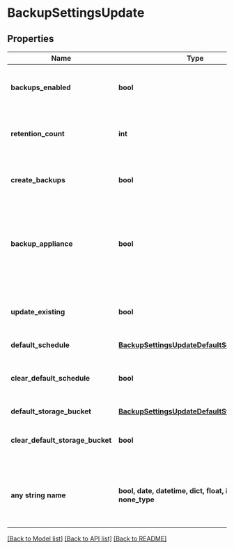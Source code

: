# BackupSettingsUpdate


## Properties
Name | Type | Description | Notes
------------ | ------------- | ------------- | -------------
**backups_enabled** | **bool** | Use this to enable / disable scheduled backups | [optional] 
**retention_count** | **int** | Maximum number of successful backups to retain | [optional] 
**create_backups** | **bool** | Use this to enable / disable create backups | [optional] 
**backup_appliance** | **bool** | When enabled, a Backup will be created to backup the Morpheus appliance database | [optional] 
**update_existing** | **bool** | Use this to update existing backups with new settings | [optional] 
**default_schedule** | [**BackupSettingsUpdateDefaultSchedule**](BackupSettingsUpdateDefaultSchedule.md) |  | [optional] 
**clear_default_schedule** | **bool** | Use this to clear existing default backup schedule | [optional] 
**default_storage_bucket** | [**BackupSettingsUpdateDefaultStorageBucket**](BackupSettingsUpdateDefaultStorageBucket.md) |  | [optional] 
**clear_default_storage_bucket** | **bool** | Use this to clear default store bucket | [optional] 
**any string name** | **bool, date, datetime, dict, float, int, list, str, none_type** | any string name can be used but the value must be the correct type | [optional]

[[Back to Model list]](../README.md#documentation-for-models) [[Back to API list]](../README.md#documentation-for-api-endpoints) [[Back to README]](../README.md)


